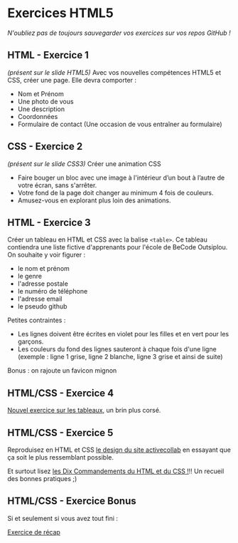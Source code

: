 # Exercices HTML5
*N'oubliez pas de toujours sauvegarder vos exercices sur vos repos GitHub !*

## HTML - Exercice 1

*(présent sur le slide HTML5)*
Avec vos nouvelles compétences HTML5 et CSS, créer une page. 
Elle devra comporter :
- Nom et Prénom
- Une photo de vous
- Une description
- Coordonnées 
- Formulaire de contact (Une occasion de vous entraîner au formulaire)

## CSS - Exercice 2

*(présent sur le slide CSS3)*
Créer une animation CSS
- Faire bouger un bloc avec une image à l'intérieur d’un bout à l’autre de votre écran, sans s'arrêter.
- Votre fond de la page doit changer au minimum 4 fois de couleurs.
- Amusez-vous en explorant plus loin des animations.

## HTML - Exercice 3

Créer un tableau en HTML et CSS avec la balise `<table>`.
Ce tableau contiendra une liste fictive d'apprenants pour l'école de BeCode Outsiplou. On souhaite y voir figurer :
- le nom et prénom
- le genre
- l'adresse postale
- le numéro de téléphone
- l'adresse email
- le pseudo github

Petites contraintes :
- Les lignes doivent être écrites en violet pour les filles et en vert pour les garçons.
- Les couleurs du fond des lignes sauteront à chaque fois d'une ligne (exemple : ligne 1 grise, ligne 2 blanche, ligne 3 grise et ainsi de suite)

Bonus : on rajoute un favicon mignon

## HTML/CSS - Exercice 4

[Nouvel exercice sur les tableaux](Training-3-tableau.md), un brin plus corsé.

## HTML/CSS - Exercice 5

Reproduisez en HTML et CSS [le design du site activecollab](https://github.com/becodeorg/BXLAnderlecht/blob/master/02-HTML-CSS/capture-fullpage.png) en essayant que ça soit le plus ressemblant possible.

Et surtout lisez [les Dix Commandements du HTML et du CSS !](https://github.com/simplonco/Ten-Commandments-of-HTML-and-CSS/blob/master/README_FR.md)!! 
Un recueil des bonnes pratiques ;)

## HTML/CSS - Exercice Bonus

Si et seulement si vous avez tout fini :

[Exercice de récap](Training-recap.md)
